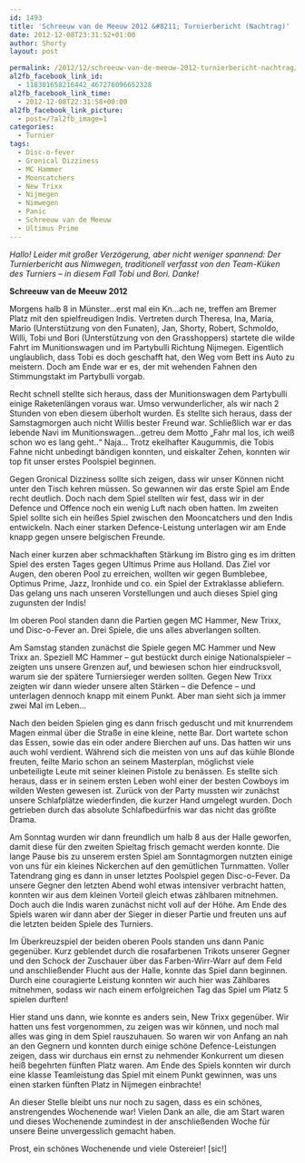 ```yaml
---
id: 1493
title: 'Schreeuw van de Meeuw 2012 &#8211; Turnierbericht (Nachtrag)'
date: 2012-12-08T23:31:52+01:00
author: Shorty
layout: post

permalink: /2012/12/schreeuw-van-de-meeuw-2012-turnierbericht-nachtrag/
al2fb_facebook_link_id:
  - 118301658216442_467276096652328
al2fb_facebook_link_time:
  - 2012-12-08T22:31:58+00:00
al2fb_facebook_link_picture:
  - post=/?al2fb_image=1
categories:
  - Turnier
tags:
  - Disc-o-fever
  - Gronical Dizziness
  - MC Hammer
  - Mooncatchers
  - New Trixx
  - Nijmegen
  - Nimwegen
  - Panic
  - Schreeuw van de Meeuw
  - Ultimus Prime
---
```

_Hallo! Leider mit großer Verzögerung, aber nicht weniger spannend: Der Turnierbericht aus Nimwegen, traditionell verfasst von den Team-Küken des Turniers &#8211; in diesem Fall Tobi und Bori. Danke!_

**Schreeuw van de Meeuw 2012**

Morgens halb 8 in Münster…erst mal ein Kn…ach ne, treffen am Bremer Platz mit den spielfreudigen Indis. Vertreten durch Theresa, Ina, Maria, Mario (Unterstützung von den Funaten), Jan, Shorty, Robert, Schmoldo, Willi, Tobi und Bori (Unterstützung von den Grasshoppers) startete die wilde Fahrt im Munitionswagen und im Partybulli Richtung Nijmegen. Eigentlich unglaublich, dass Tobi es doch geschafft hat, den Weg vom Bett ins Auto zu meistern. Doch am Ende war er es, der mit wehenden Fahnen den Stimmungstakt im Partybulli vorgab.

Recht schnell stellte sich heraus, dass der Munitionswagen dem Partybulli einige Raketenlängen voraus war. Umso verwunderlicher, als wir nach 2 Stunden von eben diesem überholt wurden. Es stellte sich heraus, dass der Samstagmorgen auch nicht Willis bester Freund war. Schließlich war er das lebende Navi im Munitionswagen&#8230;getreu dem Motto „Fahr mal los, ich weiß schon wo es lang geht..“ Naja… Trotz ekelhafter Kaugummis, die Tobis Fahne nicht unbedingt bändigen konnten, und eiskalter Zehen, konnten wir top fit unser erstes Poolspiel beginnen.

Gegen Gronical Dizziness sollte sich zeigen, dass wir unser Können nicht unter den Tisch kehren müssen. So <!--more-->gewannen wir das erste Spiel am Ende recht deutlich. Doch nach dem Spiel stellten wir fest, dass wir in der Defence und Offence noch ein wenig Luft nach oben hatten. Im zweiten Spiel sollte sich ein heißes Spiel zwischen den Mooncatchers und den Indis entwickeln. Nach einer starken Defence-Leistung unterlagen wir am Ende knapp gegen unsere belgischen Freunde.

Nach einer kurzen aber schmackhaften Stärkung im Bistro ging es im dritten Spiel des ersten Tages gegen Ultimus Prime aus Holland. Das Ziel vor Augen, den oberen Pool zu erreichen, wollten wir gegen Bumblebee, Optimus Prime, Jazz, Ironhide und co. ein Spiel der Extraklasse abliefern. Das gelang uns nach unseren Vorstellungen und auch dieses Spiel ging zugunsten der Indis!

Im oberen Pool standen dann die Partien gegen MC Hammer, New Trixx, und Disc-o-Fever an. Drei Spiele, die uns alles abverlangen sollten.

Am Samstag standen zunächst die Spiele gegen MC Hammer und New Trixx an. Speziell MC Hammer – gut bestückt durch einige Nationalspieler – zeigten uns unsere Grenzen auf, und bewiesen schon hier eindrucksvoll, warum sie der spätere Turniersieger werden sollten. Gegen New Trixx zeigten wir dann wieder unsere alten Stärken – die Defence – und unterlagen dennoch knapp mit einem Punkt. Aber man sieht sich ja immer zwei Mal im Leben…

Nach den beiden Spielen ging es dann frisch geduscht und mit knurrendem Magen einmal über die Straße in eine kleine, nette Bar. Dort wartete schon das Essen, sowie das ein oder andere Bierchen auf uns. Das hatten wir uns auch wohl verdient. Während sich die meisten von uns auf das kühle Blonde freuten, feilte Mario schon an seinem Masterplan, möglichst viele unbeteiligte Leute mit seiner kleinen Pistole zu benässen. Es stellte sich heraus, dass er in seinem ersten Leben wohl einer der besten Cowboys im wilden Westen gewesen ist. Zurück von der Party mussten wir zunächst unsere Schlafplätze wiederfinden, die kurzer Hand umgelegt wurden. Doch getrieben durch das absolute Schlafbedürfnis war das nicht das größte Drama.

Am Sonntag wurden wir dann freundlich um halb 8 aus der Halle geworfen, damit diese für den zweiten Spieltag frisch gemacht werden konnte. Die lange Pause bis zu unserem ersten Spiel am Sonntagmorgen nutzten einige von uns für ein kleines Nickerchen auf den gemütlichen Turnmatten. Voller Tatendrang ging es dann in unser letztes Poolspiel gegen Disc-o-Fever. Da unsere Gegner den letzten Abend wohl etwas intensiver verbracht hatten, konnten wir aus dem kleinen Vorteil gleich etwas zählbaren mitnehmen. Doch auch die Indis waren zunächst nicht voll auf der Höhe. Am Ende des Spiels waren wir dann aber der Sieger in dieser Partie und freuten uns auf die letzten beiden Spiele des Turniers.

Im Überkreuzspiel der beiden oberen Pools standen uns dann Panic gegenüber. Kurz geblendet durch die rosafarbenen Trikots unserer Gegner und den Schock der Zuschauer über das Farben-Wirr-Warr auf dem Feld und anschließender Flucht aus der Halle, konnte das Spiel dann beginnen. Durch eine couragierte Leistung konnten wir auch hier was Zählbares mitnehmen, sodass wir nach einem erfolgreichen Tag das Spiel um Platz 5 spielen durften!

Hier stand uns dann, wie konnte es anders sein, New Trixx gegenüber. Wir hatten uns fest vorgenommen, zu zeigen was wir können, und noch mal alles was ging in dem Spiel rauszuhauen. So waren wir von Anfang an nah an den Gegnern und konnten durch einige schöne Defence-Leistungen zeigen, dass wir durchaus ein ernst zu nehmender Konkurrent um diesen heiß begehrten fünften Platz waren. Am Ende des Spiels konnten wir durch eine klasse Teamleistung das Spiel mit einem Punkt gewinnen, was uns einen starken fünften Platz in Nijmegen einbrachte!

An dieser Stelle bleibt uns nur noch zu sagen, dass es ein schönes, anstrengendes Wochenende war! Vielen Dank an alle, die am Start waren und dieses Wochenende zumindest in der anschließenden Woche für unsere Beine unvergesslich gemacht haben.

Prost, ein schönes Wochenende und viele Ostereier! [sic!]